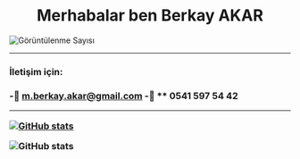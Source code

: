 <h1 align="center">Merhabalar ben Berkay AKAR</h1>

<p align="left"> <img src="https://komarev.com/ghpvc/?username=mberkayakar" alt="Görüntülenme Sayısı" /> </p>

<hr>
<h3>İletişim için:<h3>
 
-📧 **m.berkay.akar@gmail.com**
-📱  ** 0541 597 54 42
<hr>
  
[![GitHub stats](https://github-readme-stats.vercel.app/api?username=mberkayakar)](https://github.com/anuraghazra/github-readme-stats)

![GitHub stats](https://github-readme-stats.vercel.app/api?username=anuraghazra&show_icons=true&theme=radical)

 

 

